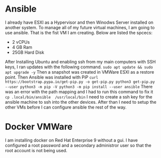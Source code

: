 # Ansible
I already have ESXI as a Hypervisor and then Winodws Server installed on another system. To manage all of my future virtual machines, I am going to use ansible. That is the fist VM I am creating. Below are listed the spcecs: 
<ul>
 <li>2 vCPUs</li>
 <li>4 GB Ram</li>
 <li>25GB Hard Disk</li>
</ul>

After Installing Ubuntu and enabling ssh from my main computers with SSH keys, I ran updates with the following command.
    ```
    sudo apt update && sudo apt upgrade -y
    ```
Then a snapshot was created in VMWare ESXI as a restore point. Then Ansible was installed with PiP
    ```
    curl https://bootstrap.pypa.io/get-pip.py -o get-pip.py
    python3 get-pip.py --user
    python3 -m pip -V
    python3 -m pip install --user ansible
    ```
There was an error with the path mapping and I had to run this command to fix it
    ```
    cp .local/bin/ansible  /usr/local/bin
    ```
I need to create a ssh key for the ansible machine to ssh into the other devices. After than I need to setup the other VMs before I can configure ansible the rest of the way. 

# Docker VMWare
I am installing docker on Red Hat Enterprise 9 without a gui. I have configured a root password and a secondary administror user so that the root account is not being used. 